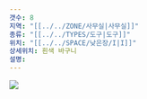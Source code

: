 ```yaml
---
갯수: 8
지역: "[[../../ZONE/사무실|사무실]]"
종류: "[[../../TYPES/도구|도구]]"
위치: "[[../../SPACE/낮은장/I|I]]"
상세위치: 흰색 바구니
설명:
---
```

![](http://192.168.50.22/images/240608_IMG_0262.jpg)